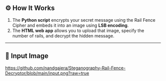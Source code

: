 ## ⚙️ How It Works

1. The **Python script** encrypts your secret message using the Rail Fence Cipher and embeds it into an image using **LSB encoding**.
2. The **HTML web app** allows you to upload that image, specify the number of rails, and decrypt the hidden message.

---

## 🧩 Input Image

https://github.com/nandgajera/Steganography-Rail-Fence-Decryptor/blob/main/input.png?raw=true
